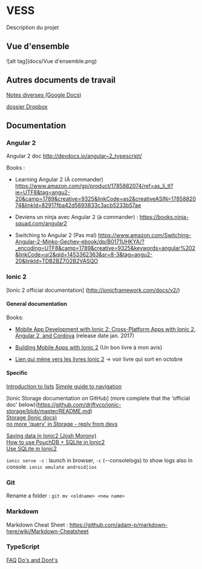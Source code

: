 # VESS
Description du projet

## Vue d'ensemble
![alt tag](docs/Vue d'ensemble.png)


## Autres documents de travail
[Notes diverses (Google Docs)](https://docs.google.com/document/d/1pNxLah5MT6DlEwIOeLW2vY0EpscrJGEm9EhmgrVvrzo/edit?usp=sharing)

[dossier Dropbox](https://www.dropbox.com/sh/rwesfdqocdsvnh9/AAA97_CvjtJFQ3TB6UcOQE0Oa?dl=0)

## Documentation

### Angular 2

Angular 2 doc http://devdocs.io/angular~2_typescript/

Books :

* Learning Angular 2 (À commander) https://www.amazon.com/gp/product/1785882074/ref=as_li_tl?ie=UTF8&tag=angu2-20&camp=1789&creative=9325&linkCode=as2&creativeASIN=1785882074&linkId=82917fba42d5693833c3acb5233b57ae


* Deviens un ninja avec Angular 2 (à commander) : https://books.ninja-squad.com/angular2

* Switching to Angular 2 (Pas mal) https://www.amazon.com/Switching-Angular-2-Minko-Gechev-ebook/dp/B0171UHKYA/?_encoding=UTF8&camp=1789&creative=9325&keywords=angular%202&linkCode=ur2&qid=1453362363&sr=8-3&tag=angu2-20&linkId=TDB2BZ7O2B2VASQO


### Ionic 2

[Ionic 2 official documentation] (http://ionicframework.com/docs/v2/)

#### General documentation

Books:

* [Mobile App Development with Ionic 2: Cross-Platform Apps with Ionic 2, Angular 2, and Cordova](https://www.amazon.com/Mobile-App-Development-Ionic-Cross-Platform/dp/1491937785/ref=sr_1_1?s=books&ie=UTF8&qid=1480323403&sr=1-1&keywords=Building+Mobile+Apps+with+Ionic+2) (release date jan. 2017)

* [Building Mobile Apps with Ionic 2](http://www.goodreads.com/book/show/30438033-building-mobile-apps-with-ionic-2) (Un bon livre à mon avis) 

* [Lien qui mène vers les livres Ionic 2](https://ionicframework.com/docs/v2/resources/books-and-courses) -> voir livre qui sort en octobre

#### Specific
[Introduction to lists](https://www.joshmorony.com/an-introduction-to-lists-in-ionic-2/) 
[Simple guide to navigation](https://www.joshmorony.com/a-simple-guide-to-navigation-in-ionic-2/)  

[Ionic Storage documentation on GitHub] (more complete that the 'official doc' below)(https://github.com/driftyco/ionic-storage/blob/master/README.md)  
[Storage (Ionic docs)](https://ionicframework.com/docs/v2/storage/)  
[no more 'query' in Storage - reply from devs](https://github.com/driftyco/ionic/issues/8269#issuecomment-250590367)

[Saving data in Ionic2 (Josh Morony)](https://www.joshmorony.com/a-simple-guide-to-saving-data-in-ionic-2/)  
[How to use PouchDB + SQLite in Ionic2](http://gonehybrid.com/how-to-use-pouchdb-sqlite-for-local-storage-in-ionic-2/)  
[Use SQLite in Ionic2](https://www.thepolyglotdeveloper.com/2015/12/use-sqlite-in-ionic-2-instead-of-local-storage/)

`ionic serve -c` : launch in browser, `-c` (--consolelogs) to show logs also in console.
`ionic emulate android|ios` 

### Git

Rename a folder : `git mv <oldname> <new name>`


### Markdown
Markdown Cheat Sheet : https://github.com/adam-p/markdown-here/wiki/Markdown-Cheatsheet

### TypeScript
[FAQ](https://github.com/Microsoft/TypeScript/wiki/FAQ)
[Do's and Dont's](https://www.typescriptlang.org/docs/handbook/declaration-files/do-s-and-don-ts.html)
